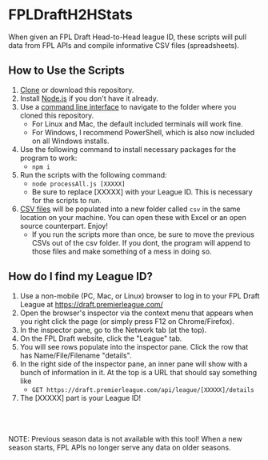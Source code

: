 # FPLDraftH2HStats
When given an FPL Draft Head-to-Head league ID, these scripts will pull data from FPL APIs and compile informative CSV files (spreadsheets).

## How to Use the Scripts
1. [Clone](https://docs.github.com/en/repositories/creating-and-managing-repositories/cloning-a-repository) or download this repository.
2. Install [Node.js](https://nodejs.org/en/download/) if you don't have it already.
3. Use a [command line interface](https://medium.com/swlh/how-to-use-the-command-line-interface-cli-9c8b70e568e) to navigate to the folder where you cloned this repository.
    * For Linux and Mac, the default included terminals will work fine.
    * For Windows, I recommend PowerShell, which is also now included on all Windows installs.
4. Use the following command to install necessary packages for the program to work:
    * `npm i`
5. Run the scripts with the following command:
    * `node processAll.js [XXXXX]`
    * Be sure to replace \[XXXXX\] with your League ID. This is necessary for the scripts to run.
6. [CSV files](https://en.wikipedia.org/wiki/Comma-separated_values) will be populated into a new folder called `csv` in the same location on your machine. You can open these with Excel or an open source counterpart. Enjoy!
    * If you run the scripts more than once, be sure to move the previous CSVs out of the csv folder. If you dont, the program will append to those files and make something of a mess in doing so.

## How do I find my League ID?
1. Use a non-mobile (PC, Mac, or Linux) browser to log in to your FPL Draft League at https://draft.premierleague.com/
2. Open the browser's inspector via the context menu that appears when you right click the page (or simply press F12 on Chrome/Firefox).
3. In the inspector pane, go to the Network tab (at the top).
4. On the FPL Draft website, click the "League" tab.
5. You will see rows populate into the inspector pane. Click the row that has Name/File/Filename "details".
6. In the right side of the inspector pane, an inner pane will show with a bunch of information in it. At the top is a URL that should say something like
    *  `GET https://draft.premierleague.com/api/league/[XXXXX]/details`
7. The \[XXXXX\] part is your League ID!
<br/>
<br/>
<br/>
NOTE: Previous season data is not available with this tool! When a new season starts, FPL APIs no longer serve any data on older seasons.
